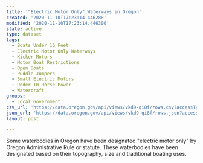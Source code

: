 ```yaml
---
title: '"Electric Motor Only" Waterways in Oregon'
created: '2020-11-10T17:23:14.446288'
modified: '2020-11-10T17:23:14.446300'
state: active
type: dataset
tags:
  - Boats Under 16 Feet
  - Electric Motor Only Waterways
  - Kicker Motors
  - Motor Boat Restrictions
  - Open Boats
  - Puddle Jumpers
  - Small Electric Motors
  - Under 10 Horse Power
  - Watercraft
groups:
  - Local Government
csv_url: 'https://data.oregon.gov/api/views/vkd9-qi8f/rows.csv?accessType=DOWNLOAD'
json_url: 'https://data.oregon.gov/api/views/vkd9-qi8f/rows.json?accessType=DOWNLOAD'
layout: post

---
```

Some waterbodies in Oregon have been designated "electric motor only" by Oregon Administrative Rule or statute.  These waterbodies have been designated based on their topography, size and traditional boating uses.
